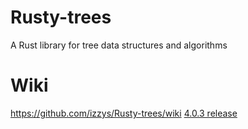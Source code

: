 # Rusty-trees
A Rust library for tree data structures and algorithms

# Wiki
https://github.com/izzys/Rusty-trees/wiki
[4.0.3 release](https://github.com/borglab/gtsam/releases/tag/4.0.3)
